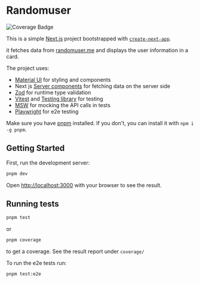 # Randomuser

![Coverage Badge](https://raw.githubusercontent.com/gist/vhlongon/b1f395b2532fc512e4b3ce4fa294e1b9/raw/7a31f7df0ced0b0c2c598dfc7ba23a4b59425f97/badge.svg)

This is a simple [Next.js](https://nextjs.org/) project bootstrapped with [`create-next-app`](https://github.com/vercel/next.js/tree/canary/packages/create-next-app).

it fetches data from [randomuser.me](https://randomuser.me/api/) and displays the user information in a card.

The project uses:

- [Material UI](https://mui.com/material-ui/) for styling and components
- Next js [Server components](https://nextjs.org/docs/app/building-your-application/rendering/server-components) for fetching data on the server side
- [Zod](https://github.com/colinhacks/zod) for runtime type validation
- [Vitest](https://vitest.dev/) and [Testing library](https://testing-library.com/) for testing
- [MSW](https://mswjs.io/) for mocking the API calls in tests
- [Playwright](https://playwright.dev/) for e2e testing

Make sure you have [pnpm](https://pnpm.io/) installed. If you don't, you can install it with `npm i -g pnpm`.

## Getting Started

First, run the development server:

```bash
pnpm dev
```

Open [http://localhost:3000](http://localhost:3000) with your browser to see the result.

## Running tests

```bash
pnpm test
```

or

```bash
pnpm coverage
```

to get a coverage. See the result report under `coverage/`

To run the e2e tests run:

```bash
pnpm test:e2e
```
